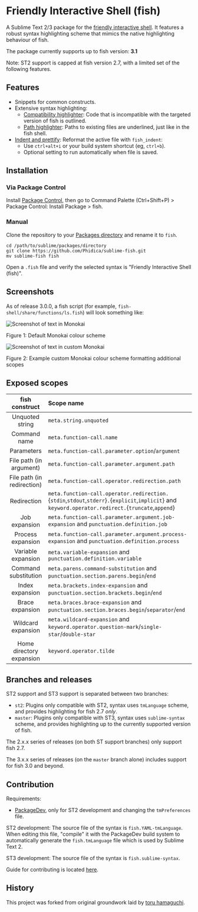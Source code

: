 Friendly Interactive Shell (fish)
=================================

A Sublime Text 2/3 package for the [friendly interactive shell](https://github.com/fish-shell/fish-shell).
It features a robust syntax highlighting scheme that mimics the native highlighting behaviour of fish.

The package currently supports up to fish version: **3.1**

Note: ST2 support is capped at fish version 2.7, with a limited set of the following features.

Features
--------

- Snippets for common constructs.
- Extensive syntax highlighting:
  - [Compatibility highlighter](https://github.com/Phidica/sublime-fish/wiki/Compatibility-highlighter): Code that is incompatible with the targeted version of fish is outlined.
  - [Path highlighter](https://github.com/Phidica/sublime-fish/wiki/Path-highlighter): Paths to existing files are underlined, just like in the fish shell.
- [Indent and prettify](https://github.com/Phidica/sublime-fish/wiki/Indent-and-prettify): Reformat the active file with `fish_indent`:
  - Use `ctrl+alt+i` or your build system shortcut (eg, `ctrl+b`).
  - Optional setting to run automatically when file is saved.

Installation
------------

### Via Package Control

Install [Package Control](https://packagecontrol.io), then go to Command Palette (Ctrl+Shift+P) > Package Control: Install Package > fish.

### Manual

Clone the repository to your [Packages directory](http://docs.sublimetext.info/en/latest/basic_concepts.html#the-packages-directory) and rename it to `fish`.

    cd /path/to/sublime/packages/directory
    git clone https://github.com/Phidica/sublime-fish.git
    mv sublime-fish fish

Open a `.fish` file and verify the selected syntax is "Friendly Interactive Shell (fish)".

Screenshots
-----------

As of release 3.0.0, a fish script (for example, `fish-shell/share/functions/ls.fish`) will look something like:

![Screenshot of text in Monokai](https://imgur.com/JXyEMna.png)

Figure 1: Default Monokai colour scheme

![Screenshot of text in custom Monokai](https://imgur.com/qeyw0ld.png)

Figure 2: Example custom Monokai colour scheme formatting additional scopes

Exposed scopes
--------------

| fish construct             | Scope name
| :------------:             | :----------
| Unquoted string            | `meta.string.unquoted`
| Command name               | `meta.function-call.name`
| Parameters                 | `meta.function-call.parameter.option`/`argument`
| File path (in argument)    | `meta.function-call.parameter.argument.path`
| File path (in redirection) | `meta.function-call.operator.redirection.path`
| Redirection                | `meta.function-call.operator.redirection.`{`stdin`,`stdout`,`stderr`}`.`{`explicit`,`implicit`} and `keyword.operator.redirect.`{`truncate`,`append`}
| Job expansion              | `meta.function-call.parameter.argument.job-expansion` and `punctuation.definition.job`
| Process expansion          | `meta.function-call.parameter.argument.process-expansion` and `punctuation.definition.process`
| Variable expansion         | `meta.variable-expansion` and `punctuation.definition.variable`
| Command substitution       | `meta.parens.command-substitution` and `punctuation.section.parens.begin`/`end`
| Index expansion            | `meta.brackets.index-expansion` and `punctuation.section.brackets.begin`/`end`
| Brace expansion            | `meta.braces.brace-expansion` and `punctuation.section.braces.begin`/`separator`/`end`
| Wildcard expansion         | `meta.wildcard-expansion` and `keyword.operator.question-mark`/`single-star`/`double-star`
| Home directory expansion   | `keyword.operator.tilde`

Branches and releases
---------------------

ST2 support and ST3 support is separated between two branches:

- `st2`: Plugins only compatible with ST2, syntax uses `tmLanguage` scheme, and provides highlighting for fish 2.7 *only*.
- `master`: Plugins only compatible with ST3, syntax uses `sublime-syntax` scheme, and provides highlighting up to the currently supported version of fish.

The 2.x.x series of releases (on both ST support branches) only support fish 2.7.

The 3.x.x series of releases (on the `master` branch alone) includes support for fish 3.0 and beyond.

Contribution
------------

Requirements:

- [PackageDev](https://github.com/SublimeText/PackageDev), only for ST2 development and changing the `tmPreferences` file.

ST2 development: The source file of the syntax is `fish.YAML-tmLanguage`. When editing this file, "compile" it with the PackageDev build system to automatically generate the `fish.tmLanguage` file which is used by Sublime Text 2.

ST3 development: The source file of the syntax is `fish.sublime-syntax`.

Guide for contributing is located [here](CONTRIBUTING.md).

History
-------

This project was forked from original groundwork laid by [toru hamaguchi](https://github.com/toru-hamaguchi/sublime-fish-shell).

